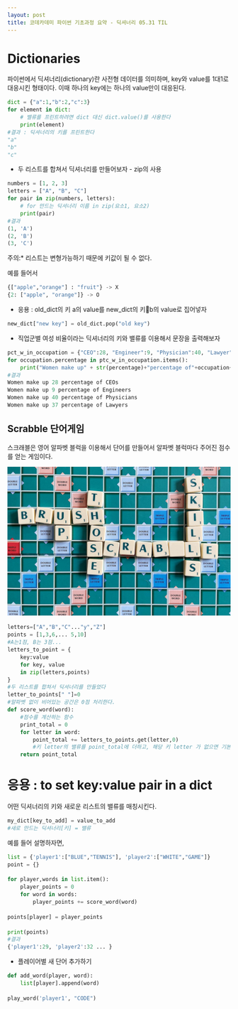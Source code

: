 ```yaml
---
layout: post
title: 코데카데미 파이썬 기초과정 요약 - 딕셔너리 05.31 TIL
---
```


# Dictionaries

<div class="message">
파이썬에서 딕셔너리(dictionary)란 사전형 데이터를 의미하며, key와 value를 1대1로 대응시킨 형태이다. 이때 하나의 key에는 하나의 value만이 대응된다.
</div>

``` python
dict = {"a":1,"b":2,"c":3}
for element in dict:
    # 밸류를 프린트하려면 dict 대신 dict.value()를 사용한다
    print(element)
#결과 : 딕셔너리의 키를 프린트한다
"a"
"b"
"c"
```

* 두 리스트를 합쳐서 딕셔너리를 만들어보자 - zip의 사용

``` python
numbers = [1, 2, 3]
letters = ["A", "B", "C"]
for pair in zip(numbers, letters):
    # for 만드는 딕셔너리 이름 in zip(요소1, 요소2)
    print(pair)
#결과
(1, 'A')
(2, 'B')
(3, 'C')
```

<i class="fa fa-info-circle" aria-hidden="true"></i> 주의:* 리스트는 변형가능하기 때문에 키값이 될 수 없다. 

예를 들어서 
```python
{["apple","orange"] : "fruit"} -> X
{2: ["apple", "orange"]} -> O
```



* 응용 : old_dict의 키 a의 value를 new_dict의 키b의 value로 집어넣자

```python
new_dict["new key"] = old_dict.pop("old key")
```

* 직업군별 여성 비율이라는 딕셔너리의 키와 밸류를 이용해서 문장을 출력해보자

```python
pct_w_in_occupation = {"CEO":28, "Engineer":9, "Physician":40, "Lawyer":37}
for occupation.percentage in ptc_w_in_occupation.items():
    print("Women make up" + str(percentage)+"percentage of"+occupation+"s")
#결과
Women make up 28 percentage of CEOs
Women make up 9 percentage of Engineers
Women make up 40 percentage of Physicians
Women make up 37 percentage of Lawyers
```

## Scrabble 단어게임

스크래블은 영어 알파벳 블럭을 이용해서 단어를 만들어서 알파벳 블럭마다 주어진 점수를 얻는 게임이다.

<img src="../public/img/scrabble.jpeg">

```python
letters=["A","B","C"..."y","Z"]
points = [1,3,6,... 5,10]
#A는1점, B는 3점...
letters_to_point = {
    key:value
    for key, value
    in zip(letters,points)
}
#두 리스트를 합쳐서 딕셔너리를 만들었다
letter_to_points[" "]=0
#알파벳 없이 비어있는 공간은 0점 처리한다. 
def score_word(word):
    #점수를 계산하는 함수
    print_total = 0
    for letter in word:
        point_total += letters_to_points.get(letter,0)
        #키 letter의 밸류를 point_total에 더하고, 해당 키 letter 가 없으면 기본값 0을 더한다.
    return point_total
```

# 응용 : to set key:value pair in a dict

어떤 딕셔너리의 키와 새로운 리스트의 밸류를 매칭시킨다.

```python
my_dict[key_to_add] = value_to_add
#새로 만드는 딕셔너리[키] = 밸류
```
예를 들어 설명하자면, 
```python
list = {'player1':["BLUE","TENNIS"], 'player2':["WHITE","GAME"]}
point = {}

for player,words in list.item():
    player_points = 0
    for word in words:
        player_points += score_word(word)

points[player] = player_points

print(points)
#결과
{'player1':29, 'player2':32 ... }
```

* 플레이어별 새 단어 추가하기

```python
def add_word(player, word):
    list[player].append(word)

play_word('player1', "CODE")
```
